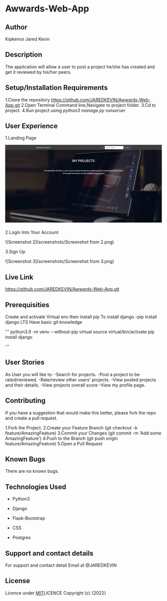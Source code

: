 # Awwards-Web-App

## Author
Kipkemoi Jared Kevin

## Description
The application will allow a user to post a project he/she has created and get it reviewed by his/her peers.
## Setup/Installation Requirements
1.Clone the repository https://github.com/JAREDKEVIN/Awwards-Web-App.git
2.Open Terminal Command line,Navigate to project folder.
3.Cd to project.
4.Run project using _python3 manage.py runserver_

## User Experience

1.Landing Page

![Screenshot 1](https://github.com/JAREDKEVIN/Awwards-Web-App/blob/9eabd0c68f91dbdeac5be7d92b7c25131567f374/screenshots/Screenshot%201.png)


2.Login Into Your Account

![Screenshot 2](screenshots/Screenshot from 2.png)


3.Sign Up

![Screenshot 3](screenshots/Screenshot from 3.png)


## Live Link
https://github.com/JAREDKEVIN/Awwards-Web-App.git

## Prerequisities
Create and activate Virtual env then install pip To install django -pip install django LTS Have basic git knowledge

'''
python3.9 -m venv --without-pip virtual
source virtual/bin/activate
pip install django

'''


## User Stories
As User you will like to:
-Search for projects.
-Post a project to be rated/reviewed.
-Rate/review other users' projects.
-View posted projects and their details.
-View projects overall score
-View my profile page.

## Contributing
If you have a suggestion that would make this better, please fork the repo and create a pull request.

1.Fork the Project.
2.Create your Feature Branch (git checkout -b feature/AmazingFeature)
3.Commit your Changes (git commit -m 'Add some AmazingFeature')
4.Push to the Branch (git push origin feature/AmazingFeature)
5.Open a Pull Request

## Known Bugs
There are no known bugs.

## Technologies Used
* Python3

* Django

* Flask-Bootstrap

* CSS

* Postgres

## Support and contact details

For support and contact detail Email at @JAREDKEVIN

## License
Licence under [MIT](https://choosealicense.com/licenses/mit/#)LICENCE 
Copyright (c) {2022} 
